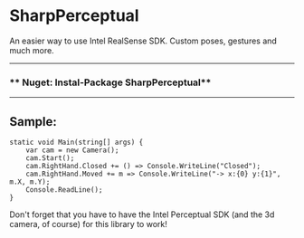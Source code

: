 SharpPerceptual
===============
An easier way to use Intel RealSense SDK. Custom poses, gestures and much more.

---
### ** Nuget: Instal-Package SharpPerceptual**
---

## Sample:
```
static void Main(string[] args) {
	var cam = new Camera();
	cam.Start();
	cam.RightHand.Closed += () => Console.WriteLine("Closed");
	cam.RightHand.Moved += m => Console.WriteLine("-> x:{0} y:{1}", m.X, m.Y);
	Console.ReadLine();
}
````

Don't forget that you have to have the Intel Perceptual SDK (and the 3d camera, of course) for this library to work!


